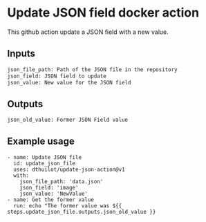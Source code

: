 # Update JSON field docker action

This github action update a JSON field with a new value.

## Inputs

```txt
json_file_path: Path of the JSON file in the repository
json_field: JSON field to update
json_value: New value for the JSON field
```

## Outputs

```txt
json_old_value: Former JSON Field value
```

## Example usage

```shell
- name: Update JSON file
  id: update_json_file
  uses: dthuilot/update-json-action@v1
  with:
    json_file_path: 'data.json'
    json_field: 'image'
    json_value: 'NewValue'
- name: Get the former value
  run: echo "The former value was ${{ steps.update_json_file.outputs.json_old_value }}
```